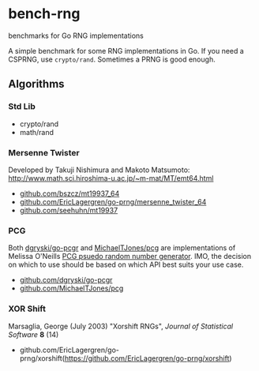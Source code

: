 # bench-rng
benchmarks for Go RNG implementations

A simple benchmark for some RNG implementations in Go.  If you need a CSPRNG, use `crypto/rand`.  Sometimes a PRNG is good enough.

## Algorithms

### Std Lib
* crypto/rand
* math/rand

### Mersenne Twister
Developed by Takuji Nishimura and Makoto Matsumoto: http://www.math.sci.hiroshima-u.ac.jp/~m-mat/MT/emt64.html

* [github.com/bszcz/mt19937_64](https://github.com/bszcz/mt19937_64)
* [github.com/EricLagergren/go-prng/mersenne_twister_64](https://github.com/EricLagergren/go-prng/mersenne_twister_64)
* [github.com/seehuhn/mt19937](https://github.com/seehuhn/mt19937)

### PCG
Both [dgryski/go-pcgr](https://github.com/dgryski/go-pcgr) and [MichaelTJones/pcg](https://github.com/dgryski/pcg) are implementations of Melissa O'Neills [PCG psuedo random number generator](http://www.pcg-random.org).  IMO, the decision on which to use should be based on which API best suits your use case.

* [github.com/dgryski/go-pcgr](https://)
* [github.com/MichaelTJones/pcg](https://github.com/MichaelTJones/pcg)

### XOR Shift
Marsaglia, George (July 2003) "Xorshift RNGs", _Journal of Statistical Software_ __8__ (14)  

* github.com/EricLagergren/go-prng/xorshift(https://github.com/EricLagergren/go-prng/xorshift)
